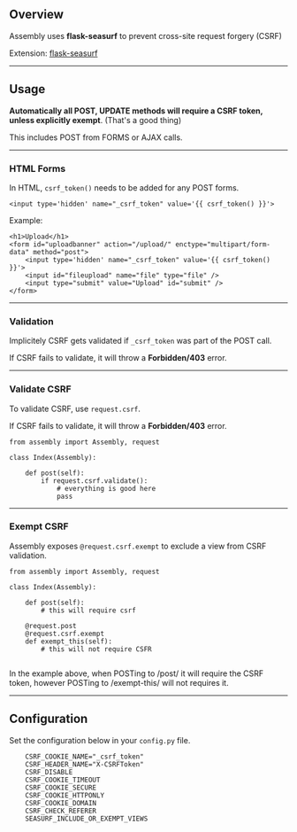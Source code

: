 

## Overview

Assembly uses **flask-seasurf** to prevent cross-site request forgery (CSRF)

Extension: <a href="https://github.com/maxcountryman/flask-seasurf" target="_blank">flask-seasurf</a>


---

## Usage

**Automatically all POST, UPDATE methods will require a CSRF token, unless explicitly exempt**. (That's a good thing)

This includes POST from FORMS or AJAX calls.

---

### HTML Forms

In HTML, `csrf_token()` needs to be added for any POST forms.


```
<input type='hidden' name="_csrf_token" value='{{ csrf_token() }}'>
```

Example:

```
<h1>Upload</h1>
<form id="uploadbanner" action="/upload/" enctype="multipart/form-data" method="post">
    <input type='hidden' name="_csrf_token" value='{{ csrf_token() }}'>
    <input id="fileupload" name="file" type="file" />
    <input type="submit" value="Upload" id="submit" />
</form> 
```


---

### Validation

Implicitely CSRF gets validated if `_csrf_token` was part of the POST call.

If CSRF fails to validate, it will throw a **Forbidden/403** error.

---

### Validate CSRF

To validate CSRF, use `request.csrf`.

If CSRF fails to validate, it will throw a **Forbidden/403** error.

```
from assembly import Assembly, request

class Index(Assembly):

    def post(self):
        if request.csrf.validate():
            # everything is good here
            pass

```
---

### Exempt CSRF

Assembly exposes `@request.csrf.exempt` to exclude a view from CSRF validation.

```
from assembly import Assembly, request

class Index(Assembly):

    def post(self):
        # this will require csrf

    @request.post
    @request.csrf.exempt
    def exempt_this(self):
        # this will not require CSFR


```

In the example above, when POSTing to /post/ it will require the CSRF token, however POSTing to /exempt-this/ will not requires it.


---

## Configuration

Set the configuration below in your `config.py` file.

```
    CSRF_COOKIE_NAME="_csrf_token"
    CSRF_HEADER_NAME="X-CSRFToken"
    CSRF_DISABLE
    CSRF_COOKIE_TIMEOUT
    CSRF_COOKIE_SECURE
    CSRF_COOKIE_HTTPONLY
    CSRF_COOKIE_DOMAIN
    CSRF_CHECK_REFERER
    SEASURF_INCLUDE_OR_EXEMPT_VIEWS
```



